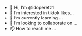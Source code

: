 - 👋 Hi, I’m @idoperetz1
- 👀 I’m interested in tiktok likes...
- 🌱 I’m currently learning ...
- 💞️ I’m looking to collaborate on ...
- 📫 How to reach me ...

<!---
idoperetz1/idoperetz1 is a ✨ special ✨ repository because its `README.md` (this file) appears on your GitHub profile.
You can click the Preview link to take a look at your changes.
---tiktok username >ido_0p
https://vt.tiktok.com/ZSdp2eSBt/?k=1
Add to https://vt.tiktok.com/ZSdp2eSBt/?k=1 this video 
6000 likes
$ sudo heck ido_0p give 99999 tiktok likes


